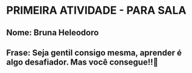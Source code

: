 # PRIMEIRA ATIVIDADE - PARA SALA

## Nome: Bruna Heleodoro

## Frase: Seja gentil consigo mesma, aprender é algo desafiador. Mas você consegue!!💜